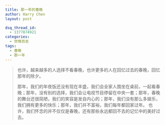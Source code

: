 ```yaml
---
title: 那一年的春晚
author: Harry Chen
layout: post

dsq_thread_id:
  - 1377874921
categories:
  - 世情百态
tags:
  - 春晚
  - 那一年
---
```




> 也许，越来越多的人选择不看春晚，也许更多的人在回忆过去的春晚，回忆那年的除夕。
>
> 那年，我们的年夜饭还没有现在丰盛，我们会全家人围坐在桌前，一起看春晚；那年，没有别的选择，我们会让电视节目停留在中央一套；那年，春晚的舞台还很简陋，我们的笑容是发自内心的；那年，我们没有那么多娱乐，我们拥有更多的快乐；那年，我们并不富裕，我们每年都回家过年。
也许，我们怀念的并不仅仅是春晚，还有那些永远都回不去的记忆中的美好过去。
